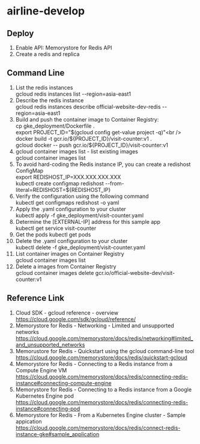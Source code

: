 # airline-develop
## Deploy
1. Enable API: Memorystore for Redis API<br />
2. Create a redis and replica<br />

## Command Line
1. List the redis instances<br />
gcloud redis instances list --region=asia-east1<br />
2. Describe the redis instance<br />
gcloud redis instances describe official-website-dev-redis --region=asia-east1<br />
3. Build and push the container image to Container Registry:<br />
cp gke_deployment/Dockerfile .<br />
export PROJECT_ID="$(gcloud config get-value project -q)"<br />
docker build -t gcr.io/${PROJECT_ID}/visit-counter:v1 .<br />
gcloud docker -- push gcr.io/${PROJECT_ID}/visit-counter:v1<br />
4. gcloud container images list - list existing images<br />
gcloud container images list<br />
5. To avoid hard-coding the Redis instance IP, you can create a redishost ConfigMap<br />
export REDISHOST_IP=XXX.XXX.XXX.XXX<br />
kubectl create configmap redishost --from-literal=REDISHOST=${REDISHOST_IP}<br />
6. Verify the configuration using the following command<br />
kubectl get configmaps redishost -o yaml<br />
7. Apply the .yaml configuration to your cluster<br />
kubectl apply -f gke_deployment/visit-counter.yaml<br />
8. Determine the [EXTERNAL-IP] address for this sample app<br />
kubectl get service visit-counter<br />
9. Get the pods<be />
kubectl get pods<br />
10. Delete the .yaml configuration to your cluster<br />
kubectl delete -f gke_deployment/visit-counter.yaml<br />
11. List container images on Container Registry<br />
gcloud container images list<br />
12. Delete a images from Container Registry<br />
gcloud container images delete gcr.io/official-website-dev/visit-counter:v1<br />

## Reference Link
1. Cloud SDK - gcloud reference - overview
https://cloud.google.com/sdk/gcloud/reference/
2. Memorystore for Redis - Networking - Limited and unsupported networks<br />
https://cloud.google.com/memorystore/docs/redis/networking#limited_and_unsupported_networks<br />
3. Memorustore for Redis - Quickstart using the gcloud command-line tool<br />
https://cloud.google.com/memorystore/docs/redis/quickstart-gcloud<br />
4. Memorystore for Redis - Connecting to a Redis instance from a Compute Engine VM<br /> 
https://cloud.google.com/memorystore/docs/redis/connecting-redis-instance#connecting-compute-engine<br />
5. Memorystore for Redis - Connecting to a Redis instance from a Google Kubernetes Engine pod<br />
https://cloud.google.com/memorystore/docs/redis/connecting-redis-instance#connecting-pod<br />
6. Memorystore for Redis - From a Kubernetes Engine cluster - Sample appication<br />
https://cloud.google.com/memorystore/docs/redis/connect-redis-instance-gke#sample_application<br />
